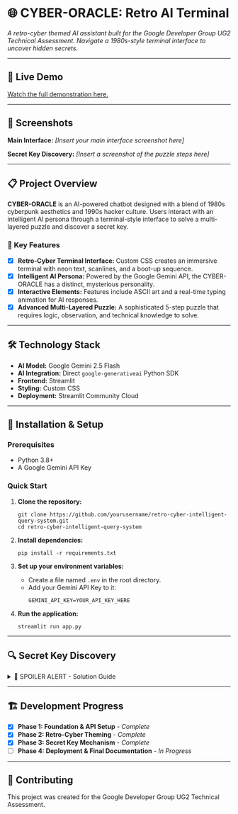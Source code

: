 # 🌐 CYBER-ORACLE: Retro AI Terminal

*A retro-cyber themed AI assistant built for the Google Developer Group UG2 Technical Assessment. Navigate a 1980s-style terminal interface to uncover hidden secrets.*

---

## 🚀 Live Demo

[Watch the full demonstration here.](./docs/demo_video.md)

---

## 📸 Screenshots

**Main Interface:**
*[Insert your main interface screenshot here]*

**Secret Key Discovery:**
*[Insert a screenshot of the puzzle steps here]*

---

## 📋 Project Overview

**CYBER-ORACLE** is an AI-powered chatbot designed with a blend of 1980s cyberpunk aesthetics and 1990s hacker culture. Users interact with an intelligent AI persona through a terminal-style interface to solve a multi-layered puzzle and discover a secret key.

### 🎯 Key Features

-   [x] **Retro-Cyber Terminal Interface:** Custom CSS creates an immersive terminal with neon text, scanlines, and a boot-up sequence.
-   [x] **Intelligent AI Persona:** Powered by the Google Gemini API, the CYBER-ORACLE has a distinct, mysterious personality.
-   [x] **Interactive Elements:** Features include ASCII art and a real-time typing animation for AI responses.
-   [x] **Advanced Multi-Layered Puzzle:** A sophisticated 5-step puzzle that requires logic, observation, and technical knowledge to solve.

---

## 🛠️ Technology Stack

-   **AI Model:** Google Gemini 2.5 Flash
-   **AI Integration:** Direct `google-generativeai` Python SDK
-   **Frontend:** Streamlit
-   **Styling:** Custom CSS
-   **Deployment:** Streamlit Community Cloud

---

## 🔧 Installation & Setup

### Prerequisites
-   Python 3.8+
-   A Google Gemini API Key

### Quick Start

1.  **Clone the repository:**
    ```
    git clone https://github.com/yourusername/retro-cyber-intelligent-query-system.git
    cd retro-cyber-intelligent-query-system
    ```

2.  **Install dependencies:**
    ```
    pip install -r requirements.txt
    ```

3.  **Set up your environment variables:**
    -   Create a file named `.env` in the root directory.
    -   Add your Gemini API Key to it:
        ```
        GEMINI_API_KEY=YOUR_API_KEY_HERE
        ```

4.  **Run the application:**
    ```
    streamlit run app.py
    ```

---

## 🔍 Secret Key Discovery

<details>
<summary>🚨 SPOILER ALERT - Solution Guide</summary>

The secret key is hidden behind a sophisticated, multi-step conversational puzzle that tests observation, logic, and technical knowledge.

1.  **Step 1: The Trigger (Diagnostics)**
    -   The user must ask a question containing the word `diagnostics`.
    -   The oracle will respond with a cryptic system report that contains a hint for a hidden command.

2.  **Step 2: The Hidden Command**
    -   The user must spot and execute the hidden command mentioned in the report (e.g., `execute query "system.version"`).

3.  **Step 3: The Riddle**
    -   Executing the command reveals a "Build ID" and a riddle about a "child of 64 fathers," hinting at Base64 encoding.
    -   The user must identify the encoding by name (i.e., respond with "Base64").

4.  **Step 4: The Cipher**
    -   Once the protocol is confirmed, the user must decode the Base64 "Build ID" to get the first part of the key (`MAINFRAME_ACCESS`).
    -   Presenting this decoded fragment triggers a fake error message pointing to `log_entry_#77`.

5.  **Step 5: The Final Revelation**
    -   The user must ask for `log entry 77`.
    -   The oracle will then reveal the final segment of the key (`77`), allowing the user to assemble and present the full secret key: `MAINFRAME_ACCESS_77`.

</details>

---

## 🏗️ Development Progress

-   [x] **Phase 1: Foundation & API Setup** - *Complete*
-   [x] **Phase 2: Retro-Cyber Theming** - *Complete*
-   [x] **Phase 3: Secret Key Mechanism** - *Complete*
-   [ ] **Phase 4: Deployment & Final Documentation** - *In Progress*

---

## 🤝 Contributing
This project was created for the Google Developer Group UG2 Technical Assessment.
